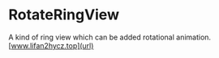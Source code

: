# RotateRingView
A kind of ring view which can be added rotational animation.
[www.lifan2hycz.top](url)


